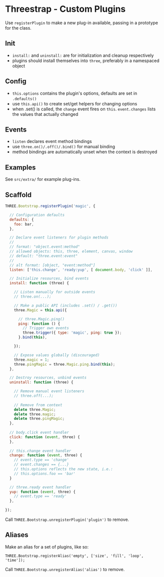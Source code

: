 Threestrap - Custom Plugins
===

Use `registerPlugin` to make a new plug-in available, passing in a prototype for the class.

Init
---

* `install:` and `uninstall:` are for initialization and cleanup respectively
* plugins should install themselves into `three`, preferably in a namespaced object

Config
---

* `this.options` contains the plugin's options, defaults are set in `.defaults()`
* use `this.api()` to create set/get helpers for changing options
* when .set() is called, the `change` event fires on `this`. `event.changes` lists the values that actually changed

Events
---

* `listen` declares event method bindings
* use `three.on()/.off()/.bind()` for manual binding
* method bindings are automatically unset when the context is destroyed

Examples
---

See `src/extra/` for example plug-ins.

Scaffold
---

```javascript
THREE.Bootstrap.registerPlugin('magic', {

  // Configuration defaults
  defaults: {
    foo: bar,
  },

  // Declare event listeners for plugin methods
  //
  // format: "object.event:method"
  // allowed objects: this, three, element, canvas, window
  // default: "three.event:event"
  //
  // alt format: [object, "event:method"]
  listen: ['this.change', 'ready:yup', [ document.body, 'click' ]],

  // Initialize resources, bind events
  install: function (three) {

    // Listen manually for outside events
    // three.on(...);

    // Make a public API (includes .set() / .get())
    three.Magic = this.api({

      // three.Magic.ping()
      ping: function () {
        // Trigger own events
        three.trigger({ type: 'magic', ping: true });
      }.bind(this),

    });

    // Expose values globally (discouraged)
    three.magic = 1;
    three.pingMagic = three.Magic.ping.bind(this);
  },

  // Destroy resources, unbind events
  uninstall: function (three) {

    // Remove manual event listeners
    // three.off(...);
    
    // Remove from context
    delete three.Magic;
    delete three.magic;
    delete three.pingMagic;
  },
  
  // body.click event handler
  click: function (event, three) {
  },
  
  // this.change event handler
  change: function (event, three) {
    // event.type == 'change'
    // event.changes == {...}
    // this.options reflects the new state, i.e.:
    // this.options.foo == 'bar'
  }

  // three.ready event handler
  yup: function (event, three) {
    // event.type == 'ready'
  },
  
});
```

Call `THREE.Bootstrap.unregisterPlugin('plugin')` to remove.


Aliases
---

Make an alias for a set of plugins, like so:

```
THREE.Bootstrap.registerAlias('empty', ['size', 'fill', 'loop', 'time']);
```

Call `THREE.Bootstrap.unregisterAlias('alias')` to remove.
